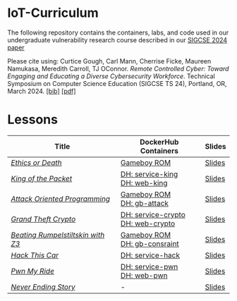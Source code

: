 # IoT-Curriculum

The following repository contains the containers, labs, and code used in our undergraduate vulnerability research course described in our [SIGCSE 2024 paper](paper/sigcse24gough.pdf)

Please cite using:  Curtice Gough, Carl Mann, Cherrise Ficke, Maureen Namukasa, Meredith Carroll, TJ OConnor. *Remote Controlled Cyber: Toward Engaging and Educating a Diverse Cybersecurity Workforce*. Technical Symposium on Computer Science Education (SIGCSE TS 24), Portland, OR, March 2024. [[bib]](https://raw.githubusercontent.com/tj-oconnor/Publications/main/bib/sigcse24gough.bib) [[pdf]](https://raw.githubusercontent.com/tj-oconnor/Publications/main/pdf/sigcse24gough.pdf)

# Lessons

| Title | DockerHub Containers | Slides |
|---------------|----------|--------|
| [*Ethics or Death*](1_ethics_or_death) |  [Gameboy ROM](1_ethics_or_death/rom) |  [Slides](1_ethics_or_death/slides) |
| [*King of the Packet*](2_king_of_packet) | [DH: service-king](https://hub.docker.com/repository/docker/tjoconnor/service-king/) <br> [DH: web-king](https://hub.docker.com/repository/docker/tjoconnor/web-king/) |  [Slides](2_king_of_packet/slides) |
| [*Attack Oriented Programming*](3_attack_programming) |  [Gameboy ROM](3_attack_programming/src/gameboy_studio) <br> [DH: gb-attack](https://hub.docker.com/repository/docker/tjoconnor/gb-attack/) | [Slides](3_attack_programming/slides) |
| [*Grand Theft Crypto*](4_grand_theft_crypto) | [DH: service-crypto](https://hub.docker.com/repository/docker/tjoconnor/service-crypto/) <br> [DH: web-crypto](https://hub.docker.com/repository/docker/tjoconnor/web-crypto/) |  [Slides](4_grand_theft_crypto/slides) |
| [*Beating Rumpelstiltskin with Z3*](5_beating_rumpelstiltskin) |  [Gameboy ROM](5_beating_rumpelstiltskin/src/gameboy_studio) <br> [DH: gb-consraint](https://hub.docker.com/repository/docker/tjoconnor/gb-constraint/) |  [Slides](5_beating_rumpelstiltskin/slides) |
| [*Hack This Car*](6_hack_this_car) | [DH: service-hack](https://hub.docker.com/repository/docker/tjoconnor/service-hack) |  [Slides](6_hack_this_car/slides) |
| [*Pwn My Ride*](7_pwn_my_ride/) | [DH: service-pwn](https://hub.docker.com/repository/docker/tjoconnor/service-pwn/) <br> [DH: web-pwn](https://hub.docker.com/repository/docker/tjoconnor/web-pwn/) |  [Slides](7_pwn_my_ride/slides/) |
| [*Never Ending Story*](8_never_ending) | - |  [Slides](https://drive.google.com/drive/folders/1PLbkpGtWcMuTS60iMl1pKNnKl5PVmJcP) |
